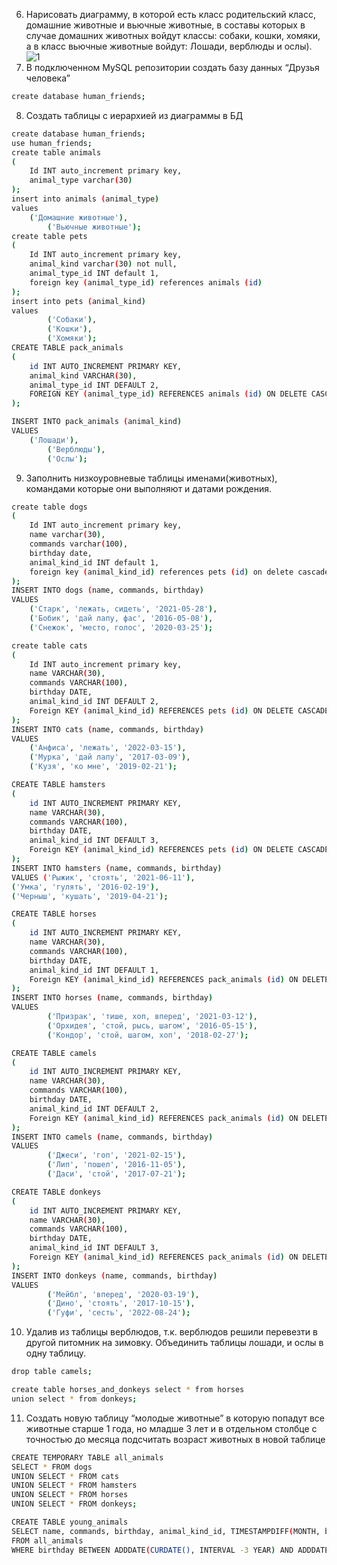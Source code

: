 6. Нарисовать диаграмму, в которой есть класс родительский класс, домашние
   животные и вьючные животные, в составы которых в случае домашних
   животных войдут классы: собаки, кошки, хомяки, а в класс вьючные животные
   войдут: Лошади, верблюды и ослы).
![1](https://github.com/visetglov157/FinalCertification/assets/115417107/7d1633ef-7b79-46ea-8c7a-a80d5ca95e7e)
7. В подключенном MySQL репозитории создать базу данных “Друзья
   человека”
````bash
create database human_friends;
````
8. Создать таблицы с иерархией из диаграммы в БД
````bash
create database human_friends;
use human_friends;
create table animals
(
    Id INT auto_increment primary key,
    animal_type varchar(30)
);
insert into animals (animal_type)
values
	('Домашние животные'),
        ('Вьючные животные');
create table pets
(
	Id INT auto_increment primary key,
    animal_kind varchar(30) not null,
    animal_type_id INT default 1,
    foreign key (animal_type_id) references animals (id)
);
insert into pets (animal_kind)
values
        ('Собаки'),
        ('Кошки'),
        ('Хомяки');
CREATE TABLE pack_animals
(
	id INT AUTO_INCREMENT PRIMARY KEY,
	animal_kind VARCHAR(30),
	animal_type_id INT DEFAULT 2,
	FOREIGN KEY (animal_type_id) REFERENCES animals (id) ON DELETE CASCADE ON UPDATE CASCADE
);

INSERT INTO pack_animals (animal_kind)
VALUES 
	('Лошади'), 
        ('Верблюды'), 
        ('Ослы');  
````
9. Заполнить низкоуровневые таблицы именами(животных), командами которые они выполняют и датами рождения.
````bash
create table dogs
(
	Id INT auto_increment primary key,
    name varchar(30),
    commands varchar(100),
    birthday date,
    animal_kind_id INT default 1,
    foreign key (animal_kind_id) references pets (id) on delete cascade on update cascade
);
INSERT INTO dogs (name, commands, birthday)
VALUES 
	('Старк', 'лежать, сидеть', '2021-05-28'),
	('Бобик', 'дай лапу, фас', '2016-05-08'),
	('Снежок', 'место, голос', '2020-03-25');

create table cats
(       
    Id INT auto_increment primary key,
    name VARCHAR(30), 
    commands VARCHAR(100),
    birthday DATE,
    animal_kind_id INT DEFAULT 2,
    Foreign KEY (animal_kind_id) REFERENCES pets (id) ON DELETE CASCADE ON UPDATE CASCADE
);
INSERT INTO cats (name, commands, birthday)
VALUES 
	('Анфиса', 'лежать', '2022-03-15'),
	('Мурка', 'дай лапу', '2017-03-09'),
	('Кузя', 'ко мне', '2019-02-21');

CREATE TABLE hamsters 
(       
    id INT AUTO_INCREMENT PRIMARY KEY, 
    name VARCHAR(30), 
    commands VARCHAR(100),
    birthday DATE,
    animal_kind_id INT DEFAULT 3,
    Foreign KEY (animal_kind_id) REFERENCES pets (id) ON DELETE CASCADE ON UPDATE CASCADE
);
INSERT INTO hamsters (name, commands, birthday)
VALUES ('Рыжик', 'стоять', '2021-06-11'),
('Умка', 'гулять', '2016-02-19'),
('Черныш', 'кушать', '2019-04-21');

CREATE TABLE horses 
(       
    id INT AUTO_INCREMENT PRIMARY KEY, 
    name VARCHAR(30), 
    commands VARCHAR(100),
    birthday DATE,
    animal_kind_id INT DEFAULT 1,
    Foreign KEY (animal_kind_id) REFERENCES pack_animals (id) ON DELETE CASCADE ON UPDATE CASCADE
);
INSERT INTO horses (name, commands, birthday)
VALUES 
		('Призрак', 'тише, хоп, вперед', '2021-03-12'),
		('Орхидея', 'стой, рысь, шагом', '2016-05-15'),
		('Кондор', 'стой, шагом, хоп', '2018-02-27');

CREATE TABLE camels 
(       
    id INT AUTO_INCREMENT PRIMARY KEY, 
    name VARCHAR(30), 
    commands VARCHAR(100),
    birthday DATE,
    animal_kind_id INT DEFAULT 2,
    Foreign KEY (animal_kind_id) REFERENCES pack_animals (id) ON DELETE CASCADE ON UPDATE CASCADE
);
INSERT INTO camels (name, commands, birthday)
VALUES 
		('Джеси', 'гоп', '2021-02-15'),
		('Лип', 'пошел', '2016-11-05'),
		('Даси', 'стой', '2017-07-21');

CREATE TABLE donkeys 
(       
    id INT AUTO_INCREMENT PRIMARY KEY, 
    name VARCHAR(30), 
    commands VARCHAR(100),
    birthday DATE,
    animal_kind_id INT DEFAULT 3,
    Foreign KEY (animal_kind_id) REFERENCES pack_animals (id) ON DELETE CASCADE ON UPDATE CASCADE
);
INSERT INTO donkeys (name, commands, birthday)
VALUES 
		('Мейбл', 'вперед', '2020-03-19'),
		('Дино', 'стоять', '2017-10-15'),
		('Гуфи', 'сесть', '2022-08-24');
````
10. Удалив из таблицы верблюдов, т.к. верблюдов решили перевезти в другой питомник на зимовку. Объединить таблицы лошади, и ослы в одну таблицу.
````bash
drop table camels;

create table horses_and_donkeys select * from horses
union select * from donkeys;
````
11. Создать новую таблицу “молодые животные” в которую попадут все животные старше 1 года, но младше 3 лет и в отдельном столбце с точностью до месяца подсчитать возраст животных в новой таблице
````bash
CREATE TEMPORARY TABLE all_animals
SELECT * FROM dogs
UNION SELECT * FROM cats
UNION SELECT * FROM hamsters
UNION SELECT * FROM horses
UNION SELECT * FROM donkeys;

CREATE TABLE young_animals
SELECT name, commands, birthday, animal_kind_id, TIMESTAMPDIFF(MONTH, birthday, CURDATE()) AS age_in_month
FROM all_animals
WHERE birthday BETWEEN ADDDATE(CURDATE(), INTERVAL -3 YEAR) AND ADDDATE(CURDATE(), INTERVAL -1 YEAR);
````
